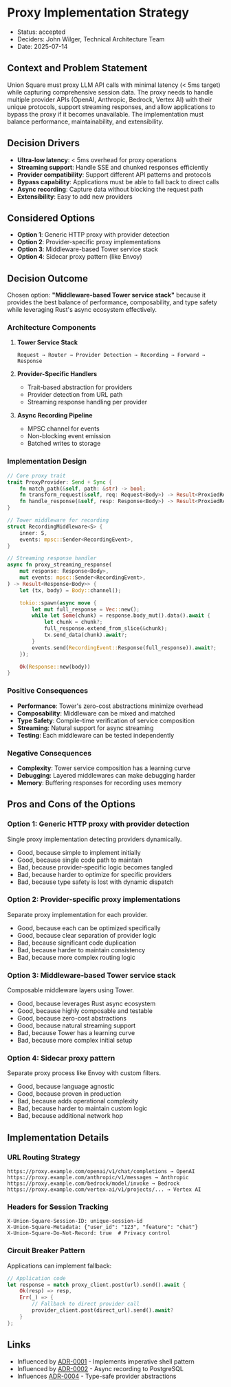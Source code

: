# Proxy Implementation Strategy

- Status: accepted
- Deciders: John Wilger, Technical Architecture Team
- Date: 2025-07-14

## Context and Problem Statement

Union Square must proxy LLM API calls with minimal latency (< 5ms target) while capturing comprehensive session data. The proxy needs to handle multiple provider APIs (OpenAI, Anthropic, Bedrock, Vertex AI) with their unique protocols, support streaming responses, and allow applications to bypass the proxy if it becomes unavailable. The implementation must balance performance, maintainability, and extensibility.

## Decision Drivers

- **Ultra-low latency**: < 5ms overhead for proxy operations
- **Streaming support**: Handle SSE and chunked responses efficiently
- **Provider compatibility**: Support different API patterns and protocols
- **Bypass capability**: Applications must be able to fall back to direct calls
- **Async recording**: Capture data without blocking the request path
- **Extensibility**: Easy to add new providers

## Considered Options

- **Option 1**: Generic HTTP proxy with provider detection
- **Option 2**: Provider-specific proxy implementations
- **Option 3**: Middleware-based Tower service stack
- **Option 4**: Sidecar proxy pattern (like Envoy)

## Decision Outcome

Chosen option: **"Middleware-based Tower service stack"** because it provides the best balance of performance, composability, and type safety while leveraging Rust's async ecosystem effectively.

### Architecture Components

1. **Tower Service Stack**
   ```
   Request → Router → Provider Detection → Recording → Forward → Response
   ```

2. **Provider-Specific Handlers**
   - Trait-based abstraction for providers
   - Provider detection from URL path
   - Streaming response handling per provider

3. **Async Recording Pipeline**
   - MPSC channel for events
   - Non-blocking event emission
   - Batched writes to storage

### Implementation Design

```rust
// Core proxy trait
trait ProxyProvider: Send + Sync {
    fn match_path(&self, path: &str) -> bool;
    fn transform_request(&self, req: Request<Body>) -> Result<ProxiedRequest>;
    fn handle_response(&self, resp: Response<Body>) -> Result<ProxiedResponse>;
}

// Tower middleware for recording
struct RecordingMiddleware<S> {
    inner: S,
    events: mpsc::Sender<RecordingEvent>,
}

// Streaming response handler
async fn proxy_streaming_response(
    mut response: Response<Body>,
    mut events: mpsc::Sender<RecordingEvent>,
) -> Result<Response<Body>> {
    let (tx, body) = Body::channel();

    tokio::spawn(async move {
        let mut full_response = Vec::new();
        while let Some(chunk) = response.body_mut().data().await {
            let chunk = chunk?;
            full_response.extend_from_slice(&chunk);
            tx.send_data(chunk).await?;
        }
        events.send(RecordingEvent::Response(full_response)).await?;
    });

    Ok(Response::new(body))
}
```

### Positive Consequences

- **Performance**: Tower's zero-cost abstractions minimize overhead
- **Composability**: Middleware can be mixed and matched
- **Type Safety**: Compile-time verification of service composition
- **Streaming**: Natural support for async streaming
- **Testing**: Each middleware can be tested independently

### Negative Consequences

- **Complexity**: Tower service composition has a learning curve
- **Debugging**: Layered middlewares can make debugging harder
- **Memory**: Buffering responses for recording uses memory

## Pros and Cons of the Options

### Option 1: Generic HTTP proxy with provider detection

Single proxy implementation detecting providers dynamically.

- Good, because simple to implement initially
- Good, because single code path to maintain
- Bad, because provider-specific logic becomes tangled
- Bad, because harder to optimize for specific providers
- Bad, because type safety is lost with dynamic dispatch

### Option 2: Provider-specific proxy implementations

Separate proxy implementation for each provider.

- Good, because each can be optimized specifically
- Good, because clear separation of provider logic
- Bad, because significant code duplication
- Bad, because harder to maintain consistency
- Bad, because more complex routing logic

### Option 3: Middleware-based Tower service stack

Composable middleware layers using Tower.

- Good, because leverages Rust async ecosystem
- Good, because highly composable and testable
- Good, because zero-cost abstractions
- Good, because natural streaming support
- Bad, because Tower has a learning curve
- Bad, because more complex initial setup

### Option 4: Sidecar proxy pattern

Separate proxy process like Envoy with custom filters.

- Good, because language agnostic
- Good, because proven in production
- Bad, because adds operational complexity
- Bad, because harder to maintain custom logic
- Bad, because additional network hop

## Implementation Details

### URL Routing Strategy

```
https://proxy.example.com/openai/v1/chat/completions → OpenAI
https://proxy.example.com/anthropic/v1/messages → Anthropic
https://proxy.example.com/bedrock/model/invoke → Bedrock
https://proxy.example.com/vertex-ai/v1/projects/... → Vertex AI
```

### Headers for Session Tracking

```
X-Union-Square-Session-ID: unique-session-id
X-Union-Square-Metadata: {"user_id": "123", "feature": "chat"}
X-Union-Square-Do-Not-Record: true  # Privacy control
```

### Circuit Breaker Pattern

Applications can implement fallback:

```rust
// Application code
let response = match proxy_client.post(url).send().await {
    Ok(resp) => resp,
    Err(_) => {
        // Fallback to direct provider call
        provider_client.post(direct_url).send().await?
    }
};
```

## Links

- Influenced by [ADR-0001](0001-overall-architecture-pattern.md) - Implements imperative shell pattern
- Influenced by [ADR-0002](0002-storage-solution.md) - Async recording to PostgreSQL
- Influences [ADR-0004](0004-type-system.md) - Type-safe provider abstractions
